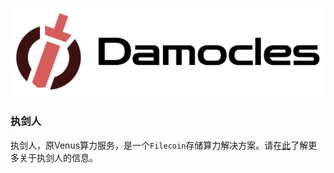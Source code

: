 
![damocles](../../.vuepress/public/damocles-banner.jpg)

### 执剑人

执剑人，原Venus算力服务，是一个`Filecoin`存储算力解决方案。请在[此](https://damocles.venus-fil.io/zh/)了解更多关于执剑人的信息。 